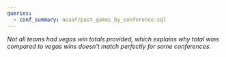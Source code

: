 ```yaml
---
queries:
  - conf_summary: ncaaf/past_games_by_conference.sql
---
```


<DataTable
    data={conf_summary}
    title='Conference Standings'
    rows=16
    rowShading="true" 
    rowLine="false"
    link="team_link">
    <Column id="conf"/>
    <Column id="teams"/>
    <Column id="record"/>
    <Column id="avg_elo_rating" title="Avg ELO"/>
    <Column id="tot_wins"/>
    <Column id="vegas_wins"/>
    <Column id="elo_vs_vegas_num1" contentType=delta/>
</DataTable>

_Not all teams had vegas win totals provided, which explains why total wins compared to vegas wins doesn't match perfectly for some conferences._